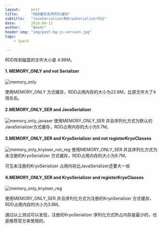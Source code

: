 ```yaml
---
layout:     post
title:      "RDD缓存及序列化缓存"
subtitle:   "JavaSerializer和KryoSerializer对比"
date:       2018-04-11
author:     "Woods"
header-img: "img/post-bg-js-version.jpg"
tags:
    - Spark

---
```

    

RDD存到磁盘的文件大小是 4.96M。

#### 1. MEMORY_ONLY and not Serializer
![memory_only](https://wsjwoods.github.io/img/in-post/memory_only.png)

使用MEMORY_ONLY 方式缓存，RDD占用内存的大小为22.6M。比原文件大了4倍左右。

#### 2.MEMORY_ONLY_SER and JavaSerializer
![memory_only_javaser](https://wsjwoods.github.io/img/in-post/memory_only_javaser.png)
使用MEMORY_ONLY_SER 并且序列化方式为默认的JavaSerializer方式缓存，RDD占用内存的大小为5.7M。

#### 3.MEMORY_ONLY_SER and KryoSerializer and not registerKryoClasses
![memory_only_kryoser_not_reg](https://wsjwoods.github.io/img/in-post/memory_only_kryoser_not_reg.png)
使用MEMORY_ONLY_SER 并且序列化方式为未注册的KryoSerializer 方式缓存，RDD占用内存的大小为9.7M。

可见未注册的KryoSerializer 占用内存比JavaSerializer还要大一些

#### 4.MEMORY_ONLY_SER and KryoSerializer and registerKryoClasses
![memory_only_kryoser_reg](https://wsjwoods.github.io/img/in-post/memory_only_kryoser_reg.png)

使用MEMORY_ONLY_SER 并且序列化方式为注册的KryoSerializer 方式缓存，RDD占用内存的大小为3.8M。

通过以上测试可以发现，注册的KryoSerializer 序列化方式所占内存是最少的，也是推荐官方来使用的。










